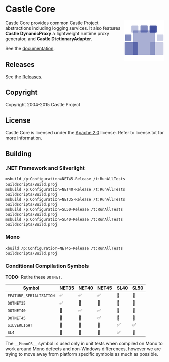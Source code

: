 # Castle Core

<img align="right" src="docs/images/castle-logo.png">

Castle Core provides common Castle Project abstractions including logging services. It also features **Castle DynamicProxy** a lightweight runtime proxy generator, and **Castle DictionaryAdapter**.

See the [documentation](docs/README.md).

## Releases

See the [Releases](https://github.com/castleproject/Core/releases).

## Copyright

Copyright 2004-2015 Castle Project

## License

Castle Core is licensed under the [Apache 2.0](http://opensource.org/licenses/Apache-2.0) license. Refer to license.txt for more information.

## Building

### .NET Framework and Silverlight

```
msbuild /p:Configuration=NET45-Release /t:RunAllTests buildscripts/Build.proj
msbuild /p:Configuration=NET40-Release /t:RunAllTests buildscripts/Build.proj
msbuild /p:Configuration=NET35-Release /t:RunAllTests buildscripts/Build.proj
msbuild /p:Configuration=SL50-Release /t:RunAllTests buildscripts/Build.proj
msbuild /p:Configuration=SL40-Release /t:RunAllTests buildscripts/Build.proj
```

### Mono

```
xbuild /p:Configuration=NET45-Release /t:RunAllTests buildscripts/Build.proj
```

### Conditional Compilation Symbols

**TODO:** Retire these `DOTNET`.

Symbol                  | NET35              | NET40              | NET45              | SL40               | SL50
----------------------- | ------------------ | ------------------ | ------------------ | ------------------ | ------------------
`FEATURE_SERIALIZATION` | :white_check_mark: | :white_check_mark: | :white_check_mark: | :no_entry_sign:    | :no_entry_sign:
`DOTNET35`              | :white_check_mark: | :no_entry_sign:    | :no_entry_sign:    | :no_entry_sign:    | :no_entry_sign:
`DOTNET40`              | :no_entry_sign:    | :white_check_mark: | :white_check_mark: | :no_entry_sign:    | :no_entry_sign:
`DOTNET45`              | :no_entry_sign:    | :no_entry_sign:    | :white_check_mark: | :no_entry_sign:    | :no_entry_sign:
`SILVERLIGHT`           | :no_entry_sign:    | :no_entry_sign:    | :no_entry_sign:    | :white_check_mark: | :white_check_mark:
`SL4`                   | :no_entry_sign:    | :no_entry_sign:    | :no_entry_sign:    | :white_check_mark: | :no_entry_sign:

The `__MonoCS__` symbol is used only in unit tests when compiled on Mono to work around Mono defects and non-Windows differences, however we are trying to move away from platform specific symbols as much as possible.